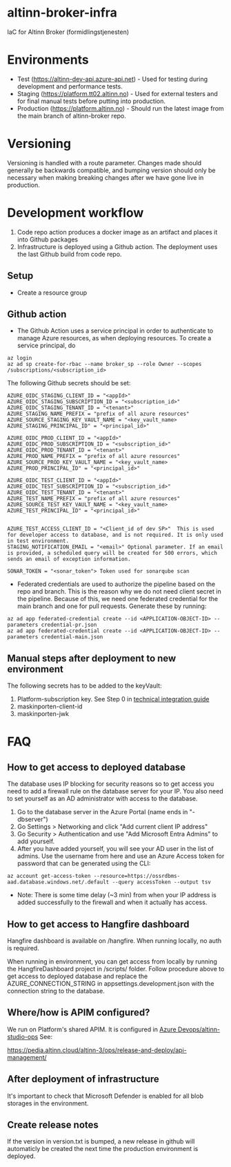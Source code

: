 # altinn-broker-infra
IaC for Altinn Broker (formidlingstjenesten)

# Environments

* Test (https://altinn-dev-api.azure-api.net) - Used for testing during development and performance tests.
* Staging (https://platform.tt02.altinn.no) - Used for external testers and for final manual tests before putting into production.
* Production (https://platform.altinn.no) - Should run the latest image from the main branch of altinn-broker repo.

# Versioning

Versioning is handled with a route parameter. Changes made should generally be backwards compatible, and bumping version should only be necessary when making breaking changes after we have gone live in production.

# Development workflow
1. Code repo action produces a docker image as an artifact and places it into Github packages
2. Infrastructure is deployed using a Github action. The deployment uses the last Github build from code repo.


## Setup
* Create a resource group

## Github action

* The Github Action uses a service principal in order to authenticate to manage Azure resources, as when deploying resources. To create a service principal, do
```
az login
az ad sp create-for-rbac --name broker_sp --role Owner --scopes /subscriptions/<subscription_id>
```

The following Github secrets should be set:
``` 
AZURE_OIDC_STAGING_CLIENT_ID = "<appId>"
AZURE_OIDC_STAGING_SUBSCRIPTION_ID = "<subscription_id>"
AZURE_OIDC_STAGING_TENANT_ID = "<tenant>"
AZURE_STAGING_NAME_PREFIX = "prefix of all azure resources"
AZURE_SOURCE_STAGING_KEY_VAULT_NAME = "<key_vault_name>
AZURE_STAGING_PRINCIPAL_ID" = "<principal_id>"

AZURE_OIDC_PROD_CLIENT_ID = "<appId>"
AZURE_OIDC_PROD_SUBSCRIPTION_ID = "<subscription_id>"
AZURE_OIDC_PROD_TENANT_ID = "<tenant>"
AZURE_PROD_NAME_PREFIX = "prefix of all azure resources"
AZURE_SOURCE_PROD_KEY_VAULT_NAME = "<key_vault_name>
AZURE_PROD_PRINCIPAL_ID" = "<principal_id>"

AZURE_OIDC_TEST_CLIENT_ID = "<appId>"
AZURE_OIDC_TEST_SUBSCRIPTION_ID = "<subscription_id>"
AZURE_OIDC_TEST_TENANT_ID = "<tenant>"
AZURE_TEST_NAME_PREFIX = "prefix of all azure resources"
AZURE_SOURCE_TEST_KEY_VAULT_NAME = "<key_vault_name>
AZURE_TEST_PRINCIPAL_ID" = "<principal_id>"


AZURE_TEST_ACCESS_CLIENT_ID = "<Client_id of dev SP>"  This is used for developer access to database, and is not required. It is only used in test environment. 
STAGING_NOTIFICATION_EMAIL = "<email>" Optional parameter. If an email is provided, a scheduled query will be created for 500 errors, which sends an email of exception information.

SONAR_TOKEN = "<sonar_token"> Token used for sonarqube scan
```

* Federated credentials are used to authorize the pipeline based on the repo and branch. This is the reason why we do not need client secret in the pipeline. Because of this, we need one federated credential for the main branch and one for pull requests. Generate these by running:
```
az ad app federated-credential create --id <APPLICATION-OBJECT-ID> --parameters credential-pr.json
az ad app federated-credential create --id <APPLICATION-OBJECT-ID> --parameters credential-main.json
```

## Manual steps after deployment to new environment

The following secrets has to be added to the keyVault: 
1. Platform-subscription key. See Step 0 in [technical integration guide](https://github.com/Altinn/altinn-broker/blob/main/docs/get-started.md)
2. maskinporten-client-id
3. maskinporten-jwk

# FAQ

## How to get access to deployed database

The database uses IP blocking for security reasons so to get access you need to add a firewall rule on the database server for your IP. You also need to set yourself as an AD administrator with access to the database.

1. Go to the database server in the Azure Portal (name ends in "-dbserver")
2. Go Settings > Networking and click "Add current client IP address"
3. Go Security > Authentication and use "Add Microsoft Entra Admins" to add yourself.
4. After you have added yourself, you will see your AD user in the list of admins. Use the username from here and use an Azure Access token for password that can be generated using the CLI:
```
az account get-access-token --resource=https://ossrdbms-aad.database.windows.net/.default --query accessToken --output tsv
```

* Note: There is some time delay (~3 min) from when your IP address is added successfully to the firewall and when it actually has access.

## How to get access to Hangfire dashboard

Hangfire dashboard is available on /hangfire. When running locally, no auth is required.  

When running in environment, you can get access from locally by running the HangfireDashboard project in /scripts/ folder. Follow procedure above to get access to deployed database and replace the AZURE_CONNECTION_STRING in appsettings.development.json with the connection string to the database.


## Where/how is APIM configured?

We run on Platform's shared APIM. It is configured in [Azure Devops/altinn-studio-ops](https://dev.azure.com/brreg/altinn-studio-ops/_git/altinn-studio-ops) See:

https://pedia.altinn.cloud/altinn-3/ops/release-and-deploy/api-management/


## After deployment of infrastructure
It's important to check that Microsoft Defender is enabled for all blob storages in the environment. 

## Create release notes
If the version in version.txt is bumped, a new release in github will automaticly be created the next time the production environment is deployed. 